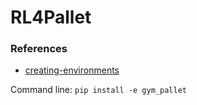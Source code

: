 # RL4Pallet

### References

- [creating-environments](https://github.com/openai/gym/blob/master/docs/creating-environments.md)

Command line: `pip install -e gym_pallet`